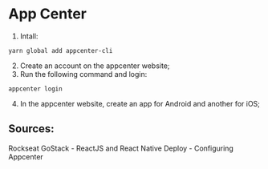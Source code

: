 # App Center

1. Intall:
```
yarn global add appcenter-cli
```
2. Create an account on the appcenter website;
3. Run the following command and login:
```
appcenter login
```
4. In the appcenter website, create an app for Android and another for iOS;
## Sources:
Rockseat GoStack - ReactJS and React Native Deploy - Configuring Appcenter